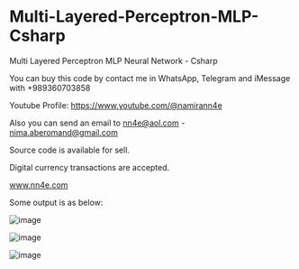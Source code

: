 # Multi-Layered-Perceptron-MLP-Csharp
Multi Layered Perceptron MLP Neural Network - Csharp

You can buy this code by contact me in WhatsApp, Telegram and iMessage with +989360703858

Youtube Profile: https://www.youtube.com/@namirann4e

Also you can send an email to nn4e@aol.com - nima.aberomand@gmail.com

Source code is available for sell.

Digital currency transactions are accepted.

www.nn4e.com

Some output is as below:

![image](https://github.com/user-attachments/assets/786fe8bf-8a3e-48b1-af36-889d41a337f9)

![image](https://github.com/user-attachments/assets/5c827385-0fdf-4768-a9d9-15edb2e2dc79)

![image](https://github.com/user-attachments/assets/66efa66b-f380-46cd-9074-1ce429881a45)
